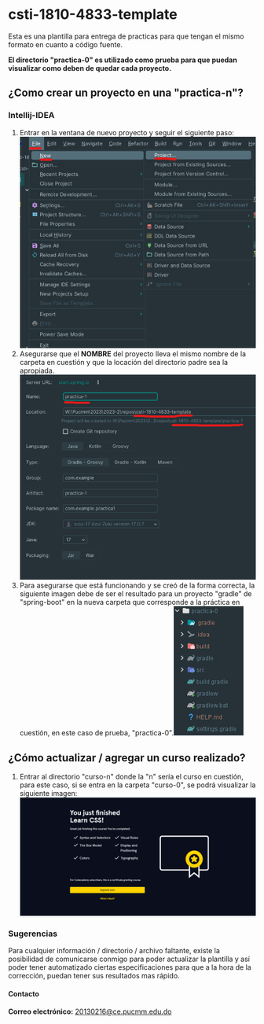 # csti-1810-4833-template
Esta es una plantilla para entrega de practicas para que tengan el mismo formato en cuanto a código fuente.

**El directorio "practica-0" es utilizado como prueba para que puedan visualizar como deben de quedar cada proyecto.**

## ¿Como crear un proyecto en una "practica-n"?
### Intellij-IDEA
1. Entrar en la ventana de nuevo proyecto y seguir el siguiente paso: ![new_project_1](./resources/new_project_1.png)
2. Asegurarse que el **NOMBRE** del proyecto lleva el mismo nombre de la carpeta en cuestión y que la locación del directorio padre sea la apropiada.![new_project_2](./resources/new_project_2.png)
3. Para asegurarse que está funcionando y se creó de la forma correcta, la siguiente imagen debe de ser el resultado para un proyecto "gradle" de "spring-boot" en la nueva carpeta que corresponde a la práctica en cuestión, en este caso de prueba, "practica-0".![new_project_3](./resources/new_project_3.png)

## ¿Cómo actualizar / agregar un curso realizado?
1. Entrar al directorio "curso-n" donde la "n" sería el curso en cuestión, para este caso, si se entra en la carpeta "curso-0", se podrá visualizar la siguiente imagen:![course_0](./resources/course_0.png)

### Sugerencias
Para cualquier información / directorio / archivo faltante, existe la posibilidad de comunicarse conmigo para poder actualizar la plantilla y así poder tener automatizado ciertas especificaciones para que a la hora de la corrección, puedan tener sus resultados mas rápido.

#### Contacto
**Correo electrónico:** 20130216@ce.pucmm.edu.do

